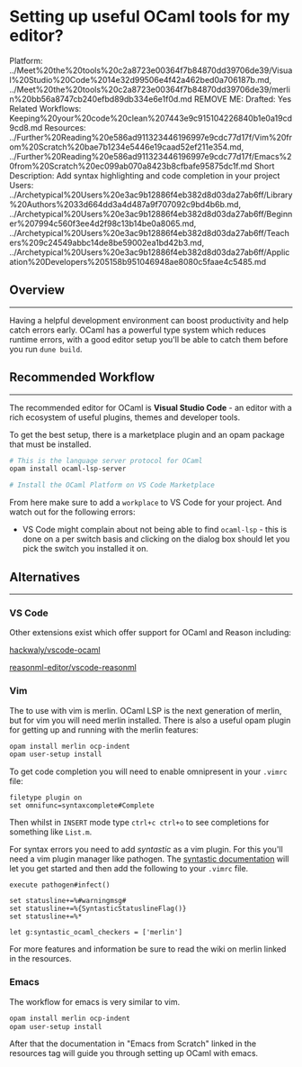 # Setting up useful OCaml tools for my editor?

Platform: ../Meet%20the%20tools%20c2a8723e00364f7b84870dd39706de39/Visual%20Studio%20Code%2014e32d99506e4f42a462bed0a706187b.md, ../Meet%20the%20tools%20c2a8723e00364f7b84870dd39706de39/merlin%20bb56a8747cb240efbd89db334e6e1f0d.md
REMOVE ME: Drafted: Yes
Related Workflows: Keeping%20your%20code%20clean%207443e9c915104226840b1e0a19cd9cd8.md
Resources: ../Further%20Reading%20e586ad911323446196997e9cdc77d17f/Vim%20from%20Scratch%20bae7b1234e5446e19caad52ef211e354.md, ../Further%20Reading%20e586ad911323446196997e9cdc77d17f/Emacs%20from%20Scratch%20ec099ab070a8423b8cfbafe95875dc1f.md
Short Description: Add syntax highlighting and code completion in your project
Users: ../Archetypical%20Users%20e3ac9b12886f4eb382d8d03da27ab6ff/Library%20Authors%2033d664dd3a4d487a9f707092c9bd4b6b.md, ../Archetypical%20Users%20e3ac9b12886f4eb382d8d03da27ab6ff/Beginner%207994c560f3ee4d2f98c13b14be0a8065.md, ../Archetypical%20Users%20e3ac9b12886f4eb382d8d03da27ab6ff/Teachers%209c24549abbc14de8be59002ea1bd42b3.md, ../Archetypical%20Users%20e3ac9b12886f4eb382d8d03da27ab6ff/Application%20Developers%205158b951046948ae8080c5faae4c5485.md

## Overview

---

Having a helpful development environment can boost productivity and help catch errors early. OCaml has a powerful type system which reduces runtime errors, with a good editor setup you'll be able to catch them before you run `dune build`.

## Recommended Workflow

---

The recommended editor for OCaml is **Visual Studio Code** - an editor with a rich ecosystem of useful plugins, themes and developer tools. 

To get the best setup, there is a marketplace plugin and an opam package that must be installed. 

```bash
# This is the language server protocol for OCaml
opam install ocaml-lsp-server

# Install the OCaml Platform on VS Code Marketplace 
```

From here make sure to add a `workplace` to VS Code for your project. And watch out for the following errors: 

- VS Code might complain about not being able to find `ocaml-lsp` - this is done on a per switch basis and clicking on the dialog box should let you pick the switch you installed it on.

## Alternatives

---

### VS Code

Other extensions exist which offer support for OCaml and Reason including: 

[hackwaly/vscode-ocaml](https://github.com/hackwaly/vscode-ocaml)

[reasonml-editor/vscode-reasonml](https://github.com/reasonml-editor/vscode-reasonml)

### Vim

The to use with vim is merlin. OCaml LSP is the next generation of merlin, but for vim you will need merlin installed. There is also a useful opam plugin for getting up and running with the merlin features:

```bash
opam install merlin ocp-indent 
opam user-setup install 
```

To get code completion you will need to enable omnipresent in your `.vimrc` file: 

```
filetype plugin on
set omnifunc=syntaxcomplete#Complete
```

Then whilst in `INSERT` mode type `ctrl+c ctrl+o` to see completions for something like `List.m`. 

For syntax errors you need to add *syntastic* as a vim plugin. For this you'll need a vim plugin manager like pathogen. The [syntastic documentation](https://github.com/vim-syntastic/syntastic) will let you get started and then add the following to your `.vimrc` file. 

```
execute pathogen#infect()

set statusline+=%#warningmsg#
set statusline+=%{SyntasticStatuslineFlag()}
set statusline+=%*

let g:syntastic_ocaml_checkers = ['merlin']
```

For more features and information be sure to read the wiki on merlin linked in the resources. 

### Emacs

The workflow for emacs is very similar to vim. 

```bash
opam install merlin ocp-indent 
opam user-setup install 
```

After that the documentation in "Emacs from Scratch" linked in the resources tag will guide you through setting up OCaml with emacs.